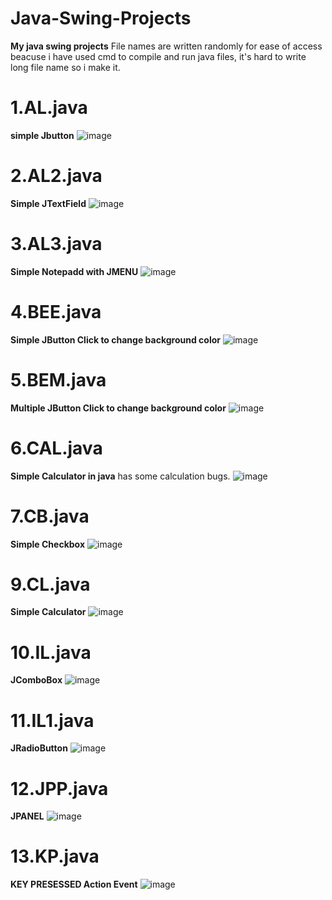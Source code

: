 # Java-Swing-Projects
**My java swing projects**
File names are written randomly for ease of access beacuse i have used cmd to compile and run java files, it's hard to write long file name so i make it.

# 1.AL.java 
**simple Jbutton**
![image](https://github.com/shakeel143/Java-Swing-Projects/assets/52729783/182f316d-72b5-4770-888f-5b34e6d0d69c)

# 2.AL2.java 
**Simple JTextField**
![image](https://github.com/shakeel143/Java-Swing-Projects/assets/52729783/8388563c-403b-48b7-973a-19c7fdf70539)

# 3.AL3.java 
**Simple Notepadd with JMENU**
![image](https://github.com/shakeel143/Java-Swing-Projects/assets/52729783/7fc49a5a-70c4-47ce-8ab6-cdf97d94948d)

# 4.BEE.java 
**Simple JButton Click to change background color**
![image](https://github.com/shakeel143/Java-Swing-Projects/assets/52729783/583d02fe-8d01-48ba-8df2-90bdf7de4abc)

# 5.BEM.java 
**Multiple JButton Click to change background color**
![image](https://github.com/shakeel143/Java-Swing-Projects/assets/52729783/284910d7-9b8f-4462-9e88-bb4804603c76)

# 6.CAL.java 
**Simple Calculator in java**
has some calculation bugs.
![image](https://github.com/shakeel143/Java-Swing-Projects/assets/52729783/80f2b72b-bc15-42c9-9232-934314578ed6)

# 7.CB.java 
**Simple Checkbox**
![image](https://github.com/shakeel143/Java-Swing-Projects/assets/52729783/57bc4a5f-660c-4498-9523-830a93e23092)

# 9.CL.java 
**Simple Calculator**
![image](https://github.com/shakeel143/Java-Swing-Projects/assets/52729783/6e55a4c0-9909-4a1f-9440-0200fe68380c)

# 10.IL.java 
**JComboBox**
![image](https://github.com/shakeel143/Java-Swing-Projects/assets/52729783/30482d12-4870-479a-96d7-fac29f23fb2c)

# 11.IL1.java 
**JRadioButton**
![image](https://github.com/shakeel143/Java-Swing-Projects/assets/52729783/bae64ff5-4e0c-4615-9448-5f5b88d054ee)

# 12.JPP.java 
**JPANEL**
![image](https://github.com/shakeel143/Java-Swing-Projects/assets/52729783/bd2f148a-2df0-4a8a-bfae-1483ffee1a79)

# 13.KP.java 
**KEY PRESESSED Action Event**
![image](https://github.com/shakeel143/Java-Swing-Projects/assets/52729783/022f4010-bc85-4f50-ae5e-fa10475b91dc)





